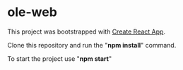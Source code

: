 # ole-web

This project was bootstrapped with [Create React App](https://github.com/facebookincubator/create-react-app).

Clone this repository and run the "**npm install**" command.

To start the project use "**npm start**" 
